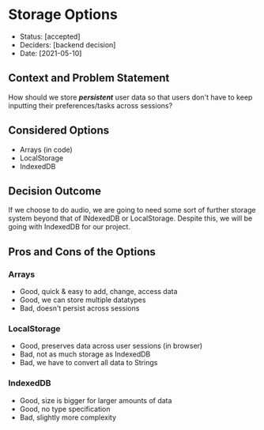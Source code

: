 # Storage Options

- Status: [accepted]
- Deciders: [backend decision]
- Date: [2021-05-10]

## Context and Problem Statement

How should we store **_persistent_** user data so that users don't have to keep inputting their preferences/tasks across sessions?

## Considered Options

- Arrays (in code)
- LocalStorage
- IndexedDB

## Decision Outcome

If we choose to do audio, we are going to need some sort of further storage system beyond that of INdexedDB or LocalStorage. Despite this, we will be going with IndexedDB for our project.

## Pros and Cons of the Options

### Arrays

- Good, quick & easy to add, change, access data
- Good, we can store multiple datatypes
- Bad, doesn't persist across sessions

### LocalStorage

- Good, preserves data across user sessions (in browser)
- Bad, not as much storage as IndexedDB
- Bad, we have to convert all data to Strings

### IndexedDB

- Good, size is bigger for larger amounts of data
- Good, no type specification
- Bad, slightly more complexity
